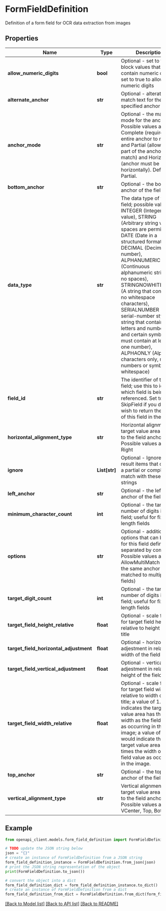 # FormFieldDefinition

Definition of a form field for OCR data extraction from images

## Properties

Name | Type | Description | Notes
------------ | ------------- | ------------- | -------------
**allow_numeric_digits** | **bool** | Optional - set to false to block values that contain numeric digits, set to true to allow numeric digits | [optional] 
**alternate_anchor** | **str** | Optional - alterate match text for the specified anchor | [optional] 
**anchor_mode** | **str** | Optional - the matching mode for the anchor.  Possible values are Complete (requires the entire anchor to match) and Partial (allows only part of the anchor to match) and Horizontal (anchor must be laid out horizontally).  Default is Partial. | [optional] 
**bottom_anchor** | **str** | Optional - the bottom anchor of the field | [optional] 
**data_type** | **str** | The data type of the field; possible values are INTEGER (Integer value), STRING (Arbitrary string value, spaces are permitted), DATE (Date in a structured format), DECIMAL (Decimal number), ALPHANUMERIC (Continuous alphanumeric string with no spaces), STRINGNOWHITESPACE (A string that contains no whitespace characters), SERIALNUMBER (A serial-number style string that contains letters and numbers, and certain symbols; must contain at least one number), ALPHAONLY (Alphabet characters only, no numbers or symbols or whitespace) | [optional] 
**field_id** | **str** | The identifier of the field; use this to identify which field is being referenced.  Set to SkipField if you do not wish to return the value of this field in the result. | [optional] 
**horizontal_alignment_type** | **str** | Horizontal alignment of target value area relative to the field anchor; Possible values are Left, Right | [optional] 
**ignore** | **List[str]** | Optional - Ignore any result items that contain a partial or complete match with these text strings | [optional] 
**left_anchor** | **str** | Optional - the left-hand anchor of the field | [optional] 
**minimum_character_count** | **int** | Optional - the target number of digits in the field; useful for fixed-length fields | [optional] 
**options** | **str** | Optional - additional options that can be set for this field definition, separated by commas.  Possible values are AllowMultiMatch (allow the same anchor to be matched to multiple fields) | [optional] 
**target_digit_count** | **int** | Optional - the target number of digits in the field; useful for fixed-length fields | [optional] 
**target_field_height_relative** | **float** | Optional - scale factor for target field height - relative to height of field title | [optional] 
**target_field_horizontal_adjustment** | **float** | Optional - horizontal adjestment in relative width of the field | [optional] 
**target_field_vertical_adjustment** | **float** | Optional - vertical adjestment in relative height of the field | [optional] 
**target_field_width_relative** | **float** | Optional - scale factor for target field width - relative to width of field title; a value of 1.0 indicates the target value area has the same width as the field value as occurring in the image; a value of 2.0 would indicate that the target value area has 2 times the width of the field value as occurring in the image. | [optional] 
**top_anchor** | **str** | Optional - the top anchor of the field | [optional] 
**vertical_alignment_type** | **str** | Vertical alignment of target value area relative to the field anchor; Possible values are VCenter, Top, Bottom | [optional] 

## Example

```python
from openapi_client.models.form_field_definition import FormFieldDefinition

# TODO update the JSON string below
json = "{}"
# create an instance of FormFieldDefinition from a JSON string
form_field_definition_instance = FormFieldDefinition.from_json(json)
# print the JSON string representation of the object
print(FormFieldDefinition.to_json())

# convert the object into a dict
form_field_definition_dict = form_field_definition_instance.to_dict()
# create an instance of FormFieldDefinition from a dict
form_field_definition_from_dict = FormFieldDefinition.from_dict(form_field_definition_dict)
```
[[Back to Model list]](../README.md#documentation-for-models) [[Back to API list]](../README.md#documentation-for-api-endpoints) [[Back to README]](../README.md)


